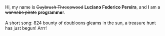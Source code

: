 Hi, my name is ~~Guybrush Threepwood~~ **Luciano Federico Pereira**, and I am a ~~wannabe pirate~~ **programmer**.<br><br>A short song: 824 bounty of doubloons gleams in the sun, a treasure hunt has just begun! Arrr!
